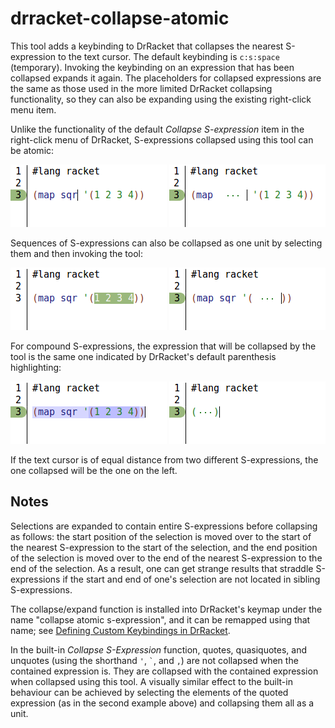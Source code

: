 # drracket-collapse-atomic

This tool adds a keybinding to DrRacket that collapses the nearest S-expression to the text cursor. The default keybinding is `c:s:space` (temporary). Invoking the keybinding on an expression that has been collapsed expands it again. The placeholders for collapsed expressions are the same as those used in the more limited DrRacket collapsing functionality, so they can also be expanding using the existing right-click menu item.

Unlike the functionality of the default *Collapse S-expression* item in the right-click menu of DrRacket, S-expressions collapsed using this tool can be atomic:

![screenshot](readme1.png)
![screenshot](readme2.png)

Sequences of S-expressions can also be collapsed as one unit by selecting them and then invoking the tool:

![screenshot](readme3.png)
![screenshot](readme4.png)

For compound S-expressions, the expression that will be collapsed by the tool is the same one indicated by DrRacket's default parenthesis highlighting:

![screenshot](readme5.png)
![screenshot](readme6.png)

If the text cursor is of equal distance from two different S-expressions, the one collapsed will be the one on the left.

## Notes

Selections are expanded to contain entire S-expressions before collapsing as follows: the start position of the selection is moved over to the start of the nearest S-expression to the start of the selection, and the end position of the selection is moved over to the end of the nearest S-expression to the end of the selection. As a result, one can get strange results that straddle S-expressions if the start and end of one's selection are not located in sibling S-expressions.

The collapse/expand function is installed into DrRacket's keymap under the name "collapse atomic s-expression", and it can be remapped using that name; see [Defining Custom Keybindings in DrRacket](https://docs.racket-lang.org/drracket/Keyboard_Shortcuts.html#%28part._defining-shortcuts%29).

In the built-in *Collapse S-Expression* function, quotes, quasiquotes, and unquotes (using the shorthand `'`, `` ` ``, and `,`) are not collapsed when the contained expression is. They are collapsed with the contained expression when collapsed using this tool. A visually similar effect to the built-in behaviour can be achieved by selecting the elements of the quoted expression (as in the second example above) and collapsing them all as a unit.
